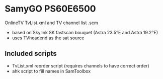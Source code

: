 # SamyGO PS60E6500

OnlineTV TvList.xml and TV channel list .scm
- based on Skylink SK fastscan bouquet (Astra 23.5°E and Astra 19.2°E)
- uses TVheadend as the sat source

## Included scripts
- TvList.xml reorder script (requires channels to have correct order)
- ahk script to fill names in SamToolbox
